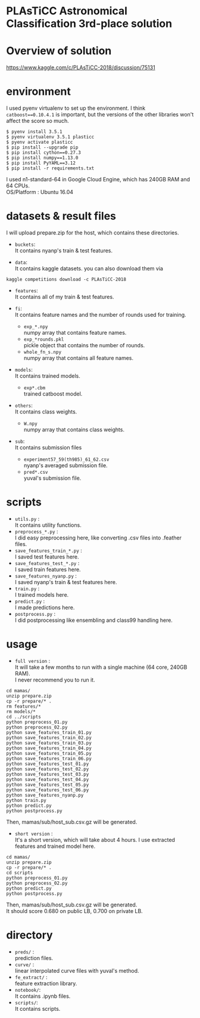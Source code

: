 # PLAsTiCC Astronomical Classification 3rd-place solution

# Overview of solution
https://www.kaggle.com/c/PLAsTiCC-2018/discussion/75131

# environment
I used pyenv virtualenv to set up the environment.
I think `catboost==0.10.4.1` is important, but the versions of the other libraries won't affect the score so much.
```
$ pyenv install 3.5.1
$ pyenv virtualenv 3.5.1 plasticc
$ pyenv activate plasticc
$ pip install --upgrade pip
$ pip install cython==0.27.3
$ pip install numpy==1.13.0
$ pip install PyYAML==3.12
$ pip install -r requirements.txt
```
I used n1-standard-64 in Google Cloud Engine, which has 240GB RAM and 64 CPUs. <br>
OS/Platform : Ubuntu 16.04 <br>


# datasets & result files
I will upload prepare.zip for the host, which contains these directories. <br>
- `buckets`: <br>
It contains nyanp's train & test features.

- `data`: <br>
It contains kaggle datasets.
you can also download them via
```
kaggle competitions download -c PLAsTiCC-2018
```

- `features`: <br>
It contains all of my train & test features.

- `fi`: <br>
It contains feature names and the number of rounds used for training.
    - `exp_*.npy`<br>
    numpy array that contains feature names.
    - `exp_*rounds.pkl`<br>
    pickle object that contains the number of rounds.
    - `whole_fn_s.npy`<br>
    numpy array that contains all feature names.


- `models`: <br>
It contains trained models.
    - `exp*.cbm`<br>
    trained catboost model.

- `others`: <br>
It contains class weights.
    - `W.npy`<br>
    numpy array that contains class weights.

- `sub`: <br>
It contains submission files
    - `experiment57_59(th985)_61_62.csv`<br>
    nyanp's averaged submission file.
    - `pred*.csv`<br>
    yuval's submission file.

# scripts
- `utils.py` : <br>
It contains utility functions.
- `preprocess_*.py` : <br>
I did easy preprocessing here, like converting .csv files into .feather files.
- `save_features_train_*.py` : <br>
I saved test features here.
- `save_features_test_*.py` : <br>
I saved train features here.
- `save_features_nyanp.py` : <br>
I saved nyanp's train & test features here.
- `train.py` : <br>
I trained models here.
- `predict.py` : <br>
I made predictions here.
- `postprocess.py` : <br>
I did postprocessing like ensembling and class99 handling here.

# usage
- `full version` : <br>
It will take a few months to run with a single machine (64 core, 240GB RAM). <br>
I never recommend you to run it.
```
cd mamas/
unzip prepare.zip
cp -r prepare/* .
rm features/*
rm models/*
cd ../scripts
python preprocess_01.py
python preprocess_02.py
python save_features_train_01.py
python save_features_train_02.py
python save_features_train_03.py
python save_features_train_04.py
python save_features_train_05.py
python save_features_train_06.py
python save_features_test_01.py
python save_features_test_02.py
python save_features_test_03.py
python save_features_test_04.py
python save_features_test_05.py
python save_features_test_06.py
python save_features_nyanp.py
python train.py
python predict.py
python postprocess.py
```
Then, mamas/sub/host_sub.csv.gz will be generated. <br>

- `short version` : <br>
It's a short version, which will take about 4 hours.
I use extracted features and trained model here.
```
cd mamas/
unzip prepare.zip
cp -r prepare/* .
cd scripts
python preprocess_01.py
python preprocess_02.py
python predict.py
python postprocess.py
```
Then, mamas/sub/host_sub.csv.gz will be generated. <br>
It should score 0.680 on public LB, 0.700 on private LB.

# directory
- `preds/` : <br>
prediction files.
- `curve/` : <br>
linear interpolated curve files with yuval's method.
- `fe_extract/` : <br>
feature extraction library.
- `notebook/`: <br>
It contains .ipynb files.
- `scripts/`:  <br>
It contains scripts.